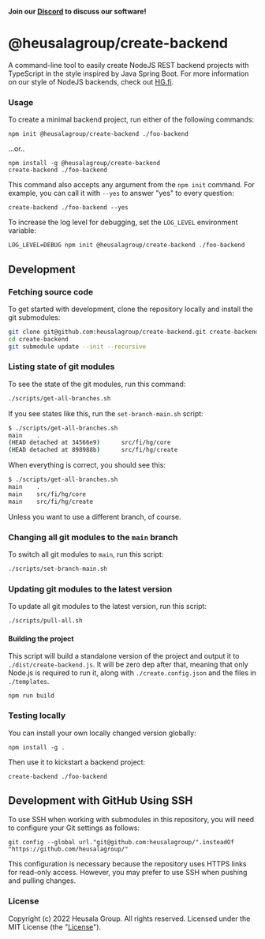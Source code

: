 **Join our [Discord](https://discord.gg/UBTrHxA78f) to discuss our software!**

# @heusalagroup/create-backend

A command-line tool to easily create NodeJS REST backend projects with
TypeScript in the style inspired by Java Spring Boot. For more information on
our style of NodeJS backends, check out [HG.fi](https://hg.fi/).

### Usage

To create a minimal backend project, run either of the following commands:

```shell
npm init @heusalagroup/create-backend ./foo-backend
```

...or..

```shell
npm install -g @heusalagroup/create-backend
create-backend ./foo-backend
```

This command also accepts any argument from the `npm init` command. For example,
you can call it with `--yes` to answer "yes" to every question:

```shell
create-backend ./foo-backend --yes
```

To increase the log level for debugging, set the `LOG_LEVEL` environment 
variable:

```shell
LOG_LEVEL=DEBUG npm init @heusalagroup/create-backend ./foo-backend
```

## Development

### Fetching source code

To get started with development, clone the repository locally and install the 
git submodules:

```bash
git clone git@github.com:heusalagroup/create-backend.git create-backend
cd create-backend
git submodule update --init --recursive
```

### Listing state of git modules

To see the state of the git modules, run this command:

```bash
./scripts/get-all-branches.sh
```

If you see states like this, run the `set-branch-main.sh` script:

```bash
$ ./scripts/get-all-branches.sh 
main    .
(HEAD detached at 34566e9)      src/fi/hg/core
(HEAD detached at 898988b)      src/fi/hg/create
```

When everything is correct, you should see this:

```bash
$ ./scripts/get-all-branches.sh 
main    .
main    src/fi/hg/core
main    src/fi/hg/create
```

Unless you want to use a different branch, of course.

### Changing all git modules to the `main` branch

To switch all git modules to `main`, run this script:

```bash
./scripts/set-branch-main.sh
```

### Updating git modules to the latest version

To update all git modules to the latest version, run this script:

```bash
./scripts/pull-all.sh
```

#### Building the project

This script will build a standalone version of the project and output it
to `./dist/create-backend.js`. It will be zero dep after that, meaning that only
Node.js is required to run it, along with `./create.config.json` and the files
in `./templates`.

```shell
npm run build
```

### Testing locally

You can install your own locally changed version globally:

```shell
npm install -g .
```

Then use it to kickstart a backend project:

```shell
create-backend ./foo-backend
```

## Development with GitHub Using SSH

To use SSH when working with submodules in this repository, you will need to
configure your Git settings as follows:

```
git config --global url."git@github.com:heusalagroup/".insteadOf "https://github.com/heusalagroup/"
```

This configuration is necessary because the repository uses HTTPS links for
read-only access. However, you may prefer to use SSH when pushing and pulling
changes.

### License

Copyright (c) 2022 Heusala Group. All rights reserved. Licensed under the MIT 
License (the "[License](./LICENSE)").
